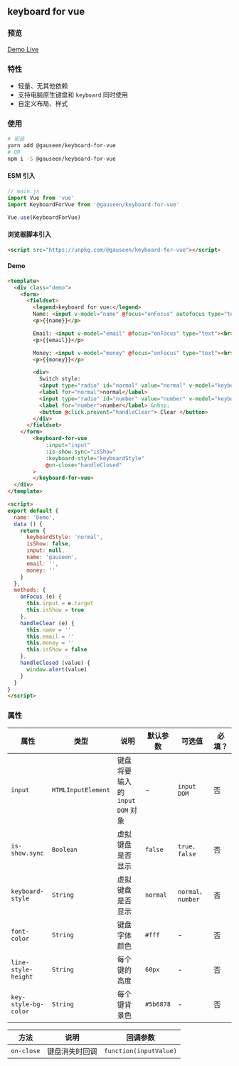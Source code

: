 ## keyboard for vue

### 预览
[Demo Live](https://gauseen.github.io/keyboard-for-vue/#/)

### 特性
- 轻量、无其他依赖
- 支持电脑原生键盘和 `keyboard` 同时使用
- 自定义布局、样式

### 使用
```sh
# 安装
yarn add @gauseen/keyboard-for-vue
# OR
npm i -S @gauseen/keyboard-for-vue
```

#### ESM 引入
```js
// main.js
import Vue from 'vue'
import KeyboardForVue from '@gauseen/keyboard-for-vue'

Vue.use(KeyboardForVue)
```

#### 浏览器脚本引入
```html
<script src="https://unpkg.com/@gauseen/keyboard-for-vue"></script>
```

#### Demo
```html
<template>
  <div class="demo">
    <form>
      <fieldset>
        <legend>keyboard for vue:</legend>
        Name: <input v-model="name" @focus="onFocus" autofocus type="text">
        <p>{{name}}</p>

        Email: <input v-model="email" @focus="onFocus" type="text"><br>
        <p>{{email}}</p>

        Money: <input v-model="money" @focus="onFocus" type="text"><br>
        <p>{{money}}</p>

        <div>
          Switch style:
          <input type="radio" id="normal" value="normal" v-model="keyboardStyle">
          <label for="normal">normal</label>
          <input type="radio" id="number" value="number" v-model="keyboardStyle">
          <label for="number">number</label> &nbsp;
          <button @click.prevent="handleClear"> Clear </button>
        </div>
      </fieldset>
    </form>
		<keyboard-for-vue
			:input="input"
			:is-show.sync="isShow"
			:keyboard-style="keyboardStyle"
			@on-close="handleClosed"
		>
		</keyboard-for-vue>
  </div>
</template>
```
```html
<script>
export default {
  name: 'Demo',
  data () {
    return {
      keyboardStyle: 'normal',
      isShow: false,
      input: null,
      name: 'gauseen',
      email: '',
      money: ''
    }
  },
  methods: {
    onFocus (e) {
      this.input = e.target
      this.isShow = true
    },
    handleClear (e) {
      this.name = ''
      this.email = ''
      this.money = ''
      this.isShow = false
    },
    handleClosed (value) {
      window.alert(value)
    }
  }
}
</script>
```


### 属性
| 属性 | 类型 | 说明 | 默认参数 | 可选值 | 必填？ |
|-------|-------|---------|-------|-------|-------|
| `input` | `HTMLInputElement` | 键盘将要输入的 `input DOM` 对象 | - | `input DOM` | 否 |
| `is-show.sync` | `Boolean` | 虚拟键盘是否显示 | `false` | `true、false` | 否 |
| `keyboard-style` | `String` | 虚拟键盘是否显示 | `normal` | `normal、number` | 否 |
| `font-color` | `String` | 键盘字体颜色 | `#fff` | - | 否 |
| `line-style-height` | `String` | 每个键的高度 | `60px` | - | 否 |
| `key-style-bg-color` | `String` | 每个键背景色 | `#5b6878` | - | 否 |


| 方法 | 说明 | 回调参数 |
|-------|-------|---------|
| `on-close` | 键盘消失时回调 | `function(inputValue)` |